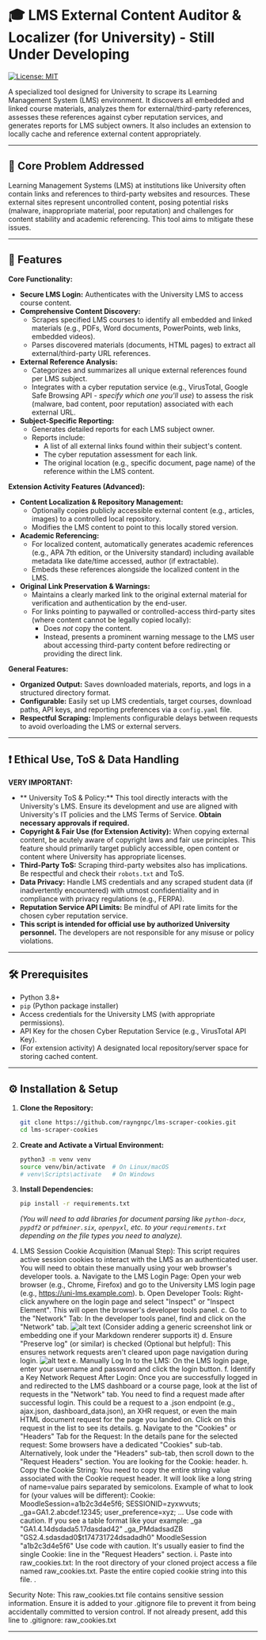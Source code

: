 # 🎓 LMS External Content Auditor & Localizer (for University) - Still Under Developing

[![License: MIT](https://img.shields.io/badge/License-MIT-yellow.svg)](https://opensource.org/licenses/MIT)

A specialized tool designed for University to scrape its Learning Management System (LMS) environment. It discovers all embedded and linked course materials, analyzes them for external/third-party references, assesses these references against cyber reputation services, and generates reports for LMS subject owners. It also includes an extension to locally cache and reference external content appropriately.

<!-- Optional: Add a GIF or Screenshot -->
<!-- ![LMS Auditor Demo](link_to_your_demo_image_or_gif.gif) -->

---

## 🎯 Core Problem Addressed

Learning Management Systems (LMS) at institutions like University often contain links and references to third-party websites and resources. These external sites represent uncontrolled content, posing potential risks (malware, inappropriate material, poor reputation) and challenges for content stability and academic referencing. This tool aims to mitigate these issues.

---

## 🌟 Features

**Core Functionality:**

*   **Secure LMS Login:** Authenticates with the University LMS to access course content.
*   **Comprehensive Content Discovery:**
    *   Scrapes specified LMS courses to identify all embedded and linked materials (e.g., PDFs, Word documents, PowerPoints, web links, embedded videos).
    *   Parses discovered materials (documents, HTML pages) to extract all external/third-party URL references.
*   **External Reference Analysis:**
    *   Categorizes and summarizes all unique external references found per LMS subject.
    *   Integrates with a cyber reputation service (e.g., VirusTotal, Google Safe Browsing API - *specify which one you'll use*) to assess the risk (malware, bad content, poor reputation) associated with each external URL.
*   **Subject-Specific Reporting:**
    *   Generates detailed reports for each LMS subject owner.
    *   Reports include:
        *   A list of all external links found within their subject's content.
        *   The cyber reputation assessment for each link.
        *   The original location (e.g., specific document, page name) of the reference within the LMS content.

**Extension Activity Features (Advanced):**

*   **Content Localization & Repository Management:**
    *   Optionally copies publicly accessible external content (e.g., articles, images) to a controlled local repository.
    *   Modifies the LMS content to point to this locally stored version.
*   **Academic Referencing:**
    *   For localized content, automatically generates academic references (e.g., APA 7th edition, or the University standard) including available metadata like date/time accessed, author (if extractable).
    *   Embeds these references alongside the localized content in the LMS.
*   **Original Link Preservation & Warnings:**
    *   Maintains a clearly marked link to the original external material for verification and authentication by the end-user.
    *   For links pointing to paywalled or controlled-access third-party sites (where content cannot be legally copied locally):
        *   Does *not* copy the content.
        *   Instead, presents a prominent warning message to the LMS user about accessing third-party content before redirecting or providing the direct link.

**General Features:**

*   **Organized Output:** Saves downloaded materials, reports, and logs in a structured directory format.
*   **Configurable:** Easily set up LMS credentials, target courses, download paths, API keys, and reporting preferences via a `config.yaml` file.
*   **Respectful Scraping:** Implements configurable delays between requests to avoid overloading the LMS or external servers.

---

## ❗ Ethical Use, ToS & Data Handling

**VERY IMPORTANT:**
*   ** University ToS & Policy:** This tool directly interacts with the University's LMS. Ensure its development and use are aligned with  University's IT policies and the LMS Terms of Service. **Obtain necessary approvals if required.**
*   **Copyright & Fair Use (for Extension Activity):** When copying external content, be acutely aware of copyright laws and fair use principles. This feature should primarily target publicly accessible, open content or content where  University has appropriate licenses.
*   **Third-Party ToS:** Scraping third-party websites also has implications. Be respectful and check their `robots.txt` and ToS.
*   **Data Privacy:** Handle LMS credentials and any scraped student data (if inadvertently encountered) with utmost confidentiality and in compliance with privacy regulations (e.g., FERPA).
*   **Reputation Service API Limits:** Be mindful of API rate limits for the chosen cyber reputation service.
*   **This script is intended for official use by authorized  University personnel.** The developers are not responsible for any misuse or policy violations.

---

## 🛠️ Prerequisites

*   Python 3.8+
*   `pip` (Python package installer)
*   Access credentials for the  University LMS (with appropriate permissions).
*   API Key for the chosen Cyber Reputation Service (e.g., VirusTotal API Key).
*   (For extension activity) A designated local repository/server space for storing cached content.

---

## ⚙️ Installation & Setup

1.  **Clone the Repository:**
    ```bash
    git clone https://github.com/rayngnpc/lms-scraper-cookies.git
    cd lms-scraper-cookies
    ```

2.  **Create and Activate a Virtual Environment:**
    ```bash
    python3 -m venv venv
    source venv/bin/activate  # On Linux/macOS
    # venv\Scripts\activate   # On Windows
    ```

3.  **Install Dependencies:**
    ```bash
    pip install -r requirements.txt
    ```
    *(You will need to add libraries for document parsing like `python-docx`, `pypdf2` or `pdfminer.six`, `openpyxl`, etc. to your `requirements.txt` depending on the file types you need to analyze).*
4.  LMS Session Cookie Acquisition (Manual Step):
      This script requires active session cookies to interact with the LMS as an authenticated user.          You will need to obtain these manually using your web browser's developer tools.
      a. Navigate to the LMS Login Page:
      Open your web browser (e.g., Chrome, Firefox) and go to the University LMS login page             (e.g., https://uni-lms.example.com).
      b. Open Developer Tools:
      Right-click anywhere on the login page and select "Inspect" or "Inspect Element". This will open        the browser's developer tools panel.
      c. Go to the "Network" Tab:
      In the developer tools panel, find and click on the "Network" tab.
      ![alt text](https://i.stack.imgur.com/7xG00.png)
      (Consider adding a generic screenshot link or embedding one if your Markdown renderer supports it)
      d. Ensure "Preserve log" (or similar) is checked (Optional but helpful): This ensures network           requests aren't cleared upon page navigation during login.
      ![alt text](https://i.stack.imgur.com/u5P0f.png)
      e. Manually Log In to the LMS:
      On the LMS login page, enter your username and password and click the login button.
      f. Identify a Key Network Request After Login:
      Once you are successfully logged in and redirected to the LMS dashboard or a course page, look at       the list of requests in the "Network" tab. You need to find a request made after successful login.
      This could be a request to a .json endpoint (e.g., ajax.json, dashboard_data.json), an XHR             request, or even the main HTML document request for the page you landed on.
      Click on this request in the list to see its details.
      g. Navigate to the "Cookies" or "Headers" Tab for the Request:
      In the details pane for the selected request:
      Some browsers have a dedicated "Cookies" sub-tab.
      Alternatively, look under the "Headers" sub-tab, then scroll down to the "Request Headers"              section. You are looking for the Cookie: header.
      h. Copy the Cookie String:
      You need to copy the entire string value associated with the Cookie request header. It will look        like a long string of name=value pairs separated by semicolons.
      Example of what to look for (your values will be different):
      Cookie: MoodleSession=a1b2c3d4e5f6; SESSIONID=zyxwvuts; _ga=GA1.2.abcdef.12345;                         user_preference=xyz; ...
      Use code with caution.
      If you see a table format like your example:
         _ga	"GA1.4.14dsdada5.17dasdad42"
         _ga_PMdadsadZB	"GS2.4.sdasdad0$t174731724dsadadh0"
         MoodleSession "a1b2c3d4e5f6"
         Use code with caution.
It's usually easier to find the single Cookie: line in the "Request Headers" section.
i. Paste into raw_cookies.txt:
In the root directory of your cloned project access a file named raw_cookies.txt.
Paste the entire copied cookie string into this file. .

Security Note: This raw_cookies.txt file contains sensitive session information. Ensure it is added to your .gitignore file to prevent it from being accidentally committed to version control. If not already present, add this line to .gitignore:
raw_cookies.txt

---


